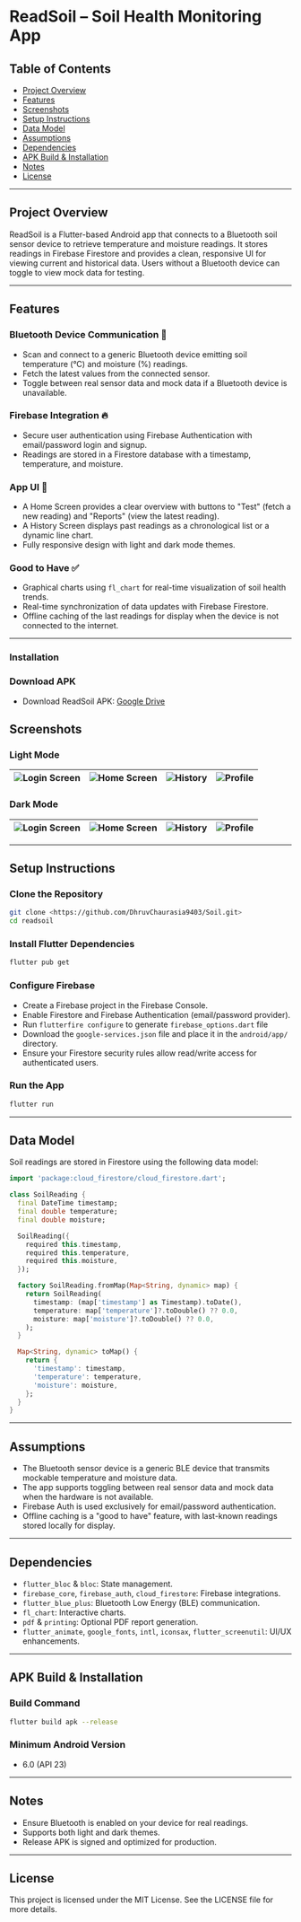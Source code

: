 # ReadSoil – Soil Health Monitoring App

## Table of Contents
- [Project Overview](#project-overview)
- [Features](#features)
- [Screenshots](#screenshots)
- [Setup Instructions](#setup-instructions)
- [Data Model](#data-model)
- [Assumptions](#assumptions)
- [Dependencies](#dependencies)
- [APK Build & Installation](#apk-build--installation)
- [Notes](#notes)
- [License](#license)

---

## Project Overview
ReadSoil is a Flutter-based Android app that connects to a Bluetooth soil sensor device to retrieve temperature and moisture readings. It stores readings in Firebase Firestore and provides a clean, responsive UI for viewing current and historical data. Users without a Bluetooth device can toggle to view mock data for testing.

---

## Features

### Bluetooth Device Communication 📡
- Scan and connect to a generic Bluetooth device emitting soil temperature (°C) and moisture (%) readings.
- Fetch the latest values from the connected sensor.
- Toggle between real sensor data and mock data if a Bluetooth device is unavailable.

### Firebase Integration 🔥
- Secure user authentication using Firebase Authentication with email/password login and signup.
- Readings are stored in a Firestore database with a timestamp, temperature, and moisture.

### App UI 📱
- A Home Screen provides a clear overview with buttons to "Test" (fetch a new reading) and "Reports" (view the latest reading).
- A History Screen displays past readings as a chronological list or a dynamic line chart.
- Fully responsive design with light and dark mode themes.

### Good to Have ✅
- Graphical charts using `fl_chart` for real-time visualization of soil health trends.
- Real-time synchronization of data updates with Firebase Firestore.
- Offline caching of the last readings for display when the device is not connected to the internet.

---

### Installation
### Download APK
- Download ReadSoil APK: [Google Drive](https://drive.google.com/file/d/129CJ-3XDxkU7oD2xEPjeVaMYXiIh1EOd/view?usp=drivesdk)


## Screenshots

### Light Mode
| ![Login Screen](assets/ss/light_login.jpg) | ![Home Screen](assets/ss/light_home.jpg) | ![History](assets/ss/light_history.jpg) | ![Profile](assets/ss/light_profile.jpg) |
|:-----------------------------------------:|:---------------------------------------:|:---------------------------------------:|:---------------------------------------:|

### Dark Mode
| ![Login Screen](assets/ss/dark_login.jpg) | ![Home Screen](assets/ss/dark_home.jpg) | ![History](assets/ss/dark_history.jpg) | ![Profile](assets/ss/dark_profile.jpg) |
|:---------------------------------------:|:-------------------------------------:|:-------------------------------------:|:----------------------------------------:|

---

## Setup Instructions

### Clone the Repository
```bash
git clone <https://github.com/DhruvChaurasia9403/Soil.git>
cd readsoil
```

### Install Flutter Dependencies
```bash
flutter pub get
```

### Configure Firebase
- Create a Firebase project in the Firebase Console.
- Enable Firestore and Firebase Authentication (email/password provider).
- Run `flutterfire configure` to generate `firebase_options.dart` file
- Download the `google-services.json` file and place it in the `android/app/` directory.
- Ensure your Firestore security rules allow read/write access for authenticated users.

### Run the App
```bash
flutter run
```

---

## Data Model

Soil readings are stored in Firestore using the following data model:

```dart
import 'package:cloud_firestore/cloud_firestore.dart';

class SoilReading {
  final DateTime timestamp;
  final double temperature;
  final double moisture;

  SoilReading({
    required this.timestamp,
    required this.temperature,
    required this.moisture,
  });

  factory SoilReading.fromMap(Map<String, dynamic> map) {
    return SoilReading(
      timestamp: (map['timestamp'] as Timestamp).toDate(),
      temperature: map['temperature']?.toDouble() ?? 0.0,
      moisture: map['moisture']?.toDouble() ?? 0.0,
    );
  }

  Map<String, dynamic> toMap() {
    return {
      'timestamp': timestamp,
      'temperature': temperature,
      'moisture': moisture,
    };
  }
}
```

---

## Assumptions
- The Bluetooth sensor device is a generic BLE device that transmits mockable temperature and moisture data.
- The app supports toggling between real sensor data and mock data when the hardware is not available.
- Firebase Auth is used exclusively for email/password authentication.
- Offline caching is a "good to have" feature, with last-known readings stored locally for display.

---

## Dependencies
- `flutter_bloc` & `bloc`: State management.
- `firebase_core`, `firebase_auth`, `cloud_firestore`: Firebase integrations.
- `flutter_blue_plus`: Bluetooth Low Energy (BLE) communication.
- `fl_chart`: Interactive charts.
- `pdf` & `printing`: Optional PDF report generation.
- `flutter_animate`, `google_fonts`, `intl`, `iconsax`, `flutter_screenutil`: UI/UX enhancements.

---

## APK Build & Installation

### Build Command
```bash
flutter build apk --release
```

### Minimum Android Version
- 6.0 (API 23)


---

## Notes
- Ensure Bluetooth is enabled on your device for real readings.
- Supports both light and dark themes.
- Release APK is signed and optimized for production.

---

## License
This project is licensed under the MIT License. See the LICENSE file for more details.
